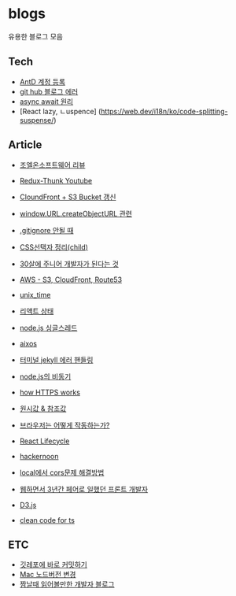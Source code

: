 # blogs
유용한 블로그 모음
## Tech
* [AntD 계정 등록](https://e2e2e2.tistory.com/21)<br>
* [git hub 블로그 에러](https://choijaegwon.github.io/githubblog/GithubBlog1/) <br>
* [async await 원리](https://medium.com/sjk5766/async-await-%EC%9B%90%EB%A6%AC-cc643f18526d) <br>
* [React lazy, ㄴuspence] (https://web.dev/i18n/ko/code-splitting-suspense/) <br>


## Article
* [조엘온소프트웨어 리뷰](https://mangkyu.tistory.com/138)<br>
* [Redux-Thunk Youtube](https://www.youtube.com/watch?v=JDZRfLGNWdc) <br>
* [CloundFront + S3 Bucket 갱신](https://penguingoon.tistory.com/256) <br>
* [window.URL.createObjectURL 관련](https://kyounghwan01.github.io/blog/JS/JSbasic/Blob-url/#createobjecturl) <br>
* [.gitignore 안될 때](https://kyu9341.github.io/Git/2020/08/23/git_gitignore/)<br>
* [CSS선택자 정리(child)](https://lalacode.tistory.com/6)<br>
* [30살에 주니어 개발자가 된다는 것](https://minoo.medium.com/%EB%B2%88%EC%97%AD-30%EC%82%B4%EC%97%90-%EC%A3%BC%EB%8B%88%EC%96%B4-%EA%B0%9C%EB%B0%9C%EC%9E%90%EA%B0%80-%EB%90%9C%EB%8B%A4%EB%8A%94-%EA%B2%83-being-a-junior-developer-at-30-b7b587ee4f6b?p=b7b587ee4f6b) <br>
* [AWS - S3, CloudFront, Route53](https://velog.io/@seongkyun/AWS-S3-CloudFront-Route53%EC%9D%84-%EC%9D%B4%EC%9A%A9%ED%95%9C-%EC%A0%95%EC%A0%81-%ED%98%B8%EC%8A%A4%ED%8C%85) <br>
* [unix_time ](https://stackoverflow.com/questions/847185/convert-a-unix-timestamp-to-time-in-javascript) <br>
* [리액트 상태](https://www.stevy.dev/react-state-management-guide) <br>
* [node.js 싱글스레드](https://velog.io/@daeseongkim/Node.js-Node.js%EB%8A%94-%EC%8B%B1%EA%B8%80-%EC%8A%A4%EB%A0%88%EB%93%9C) <br>
* [aixos](https://masteringjs.io/tutorials/axios/options) <br>
* [터미널 jekyll 에러 핸들링](https://github.com/rbenv/rbenv/issues/1267) <br>
* [node.js의 비동기](https://www.nextree.co.kr/p7292/) <br>
* [how HTTPS works](https://howhttps.works/) <br>
* [원시값 & 참조값](https://github.com/FE-Lex-Kim/-TIL/blob/master/Javascript/%EC%9B%90%EC%8B%9C%EA%B0%92%EA%B3%BC%20%EA%B0%9D%EC%B2%B4%EC%9D%98%20%EB%B9%84%EA%B5%90.md) <br>
* [브라우저는 어떻게 작동하는가?](https://d2.naver.com/helloworld/59361)<br>

* [React Lifecycle](https://kyun2da.dev/react/%EB%A6%AC%EC%95%A1%ED%8A%B8-%EB%9D%BC%EC%9D%B4%ED%94%84%EC%82%AC%EC%9D%B4%ED%81%B4%EC%9D%98-%EC%9D%B4%ED%95%B4/)<br>
* [hackernoon](https://hackernoon.com/)<br>
* [local에서 cors문제 해결방법](https://medium.com/swlh/avoiding-cors-errors-on-localhost-in-2020-5a656ed8cefa)<br>
* [웹하면서 3년간 페어로 일했던 프론트 개발자](https://steemit.com/develop/@whosoonhwang/3)<br>
* [D3.js](https://velog.io/@smooth97/-Data-Visualizing-D3.js-%EB%9E%80)<br>
* [clean code for ts](https://738.github.io/clean-code-typescript/#%EB%AA%A9%EC%B0%A8)<br>
## ETC
* [깃레포에 바로 커밋하기](https://velog.io/@lob3767/Mac-Git-hub%EC%97%90-%ED%94%84%EB%A1%9C%EC%A0%9D%ED%8A%B8-%EC%98%AC%EB%A6%AC%EA%B8%B0)<br>
* [Mac 노드버전 변경](https://dev-yakuza.posstree.com/ko/environment/nvm/)<br>
* [짬날때 읽어볼만한 개발자 블로그](https://blog.shiren.dev/)
